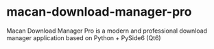 # macan-download-manager-pro
Macan Download Manager Pro is a modern and professional download manager application based on Python + PySide6 (Qt6)
